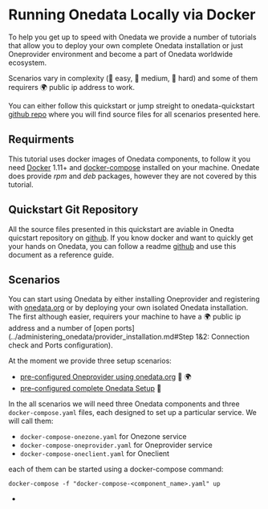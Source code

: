 # Running Onedata Locally via Docker

To help you get up to speed with Onedata we provide a number of tutorials that allow you to deploy your own complete Onedata installation or just Oneprovider environment and become a part of Onedata worldwide ecosystem. 

Scenarios vary in complexity (&#x1F4D7; easy,  &#x1F4D8; medium, &#x1F4D5; hard) and some of them requirers &#x1F30D; public ip address to work.

You can either follow this quickstart or jump streight to onedata-quickstart [github repo](https://github.com/onedata/getting-started) where you will find source files for all scenarios presented here.

## Requirments
This tutorial uses docker images of Onedata components, to follow it you need [Docker](www.docker.com) 1.11+ and [docker-compose](https://docs.docker.com/compose/) installed on your machine. Onedate does provide *rpm* and *deb* packages, however they are not covered by this tutorial.

## Quickstart Git Repository
All the source files presented in this quickstart are aviable in Onedta quicstart repository on [github](https://github.com/groundnuty/onedata-getting-started). If you know docker and want to quickly get your hands on Onedata, you can follow a readme [github](https://github.com/groundnuty/onedata-getting-started) and use this document as a reference guide.

## Scenarios
You can start using Onedata by either installing Oneprovider and registering with [onedata.org](onedata.org) or by deploying your own isolated Onedata installation. The first although easier, requirers your machine to have a &#x1F30D; public ip address and a number of [open ports](../administering_onedata/provider_installation.md#Step 1&2: Connection check and Ports configuration).

At the moment we provide three setup scenarios:
- [pre-configured Oneprovider using onedata.org](docker/pre_oneprovider_docker.md) &#x1F4D7; &#x1F30D;
- [pre-configured complete Onedata Setup](docker/pre_onedata_docker.md) &#x1F4D8;
<!-- [setting up Onedata and configuring Onedata](docker/onedata_docker.md) &#x1F4D5;-->

In the all scenarios we will need three Onedata components and three `docker-compose.yaml` files, each designed to set up a particular service. We will call them:

- `docker-compose-onezone.yaml` for Onezone service
- `docker-compose-oneprovider.yaml` for Oneprovider service
- `docker-compose-oneclient.yaml` for Oneclient 

each of them can be started using a docker-compose command:

```bash=
docker-compose -f "docker-compose-<component_name>.yaml" up
```

- 
